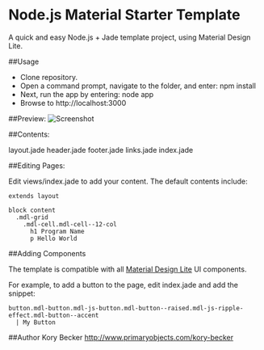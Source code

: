 Node.js Material Starter Template
===

A quick and easy Node.js + Jade template project, using Material Design Lite.

##Usage
- Clone repository.
- Open a command prompt, navigate to the folder, and enter: npm install
- Next, run the app by entering: node app
- Browse to http://localhost:3000

##Preview:
![Screenshot](https://raw.githubusercontent.com/primaryobjects/Node.js-Material-Starter-Template/master/public/images/screenshot.png)

##Contents:

layout.jade
header.jade
footer.jade
links.jade
index.jade

##Editing Pages:

Edit views/index.jade to add your content. The default contents include:

```
extends layout

block content
  .mdl-grid
    .mdl-cell.mdl-cell--12-col
      h1 Program Name
      p Hello World
```

##Adding Components

The template is compatible with all [Material Design Lite](https://getmdl.io/components/index.html) UI components.

For example, to add a button to the page, edit index.jade and add the snippet:

```
button.mdl-button.mdl-js-button.mdl-button--raised.mdl-js-ripple-effect.mdl-button--accent
  | My Button
```

##Author
Kory Becker http://www.primaryobjects.com/kory-becker
